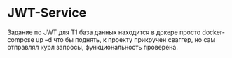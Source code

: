 # JWT-Service
Задание по JWT для Т1
база данных находится в докере просто docker-compose up –d что бы поднять, к проекту прикручен сваггер, но сам отправлял курл запросы, функциональность проверена.
